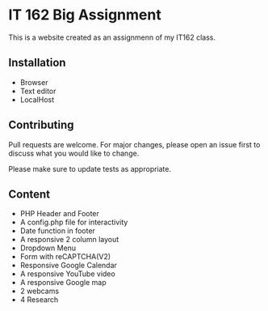 # IT 162 Big Assignment

This is a website created as an assignmenn of my IT162 class. 

## Installation

* Browser
* Text editor
* LocalHost

## Contributing
Pull requests are welcome. For major changes, please open an issue first to discuss what you would like to change.

Please make sure to update tests as appropriate.

## Content
* PHP Header and Footer
* A config.php file for interactivity
* Date function in footer
* A responsive 2 column layout
* Dropdown Menu
* Form with reCAPTCHA(V2)
* Responsive Google Calendar
* A responsive YouTube video
* A responsive Google map
* 2 webcams
* 4 Research
